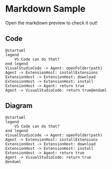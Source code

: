 
# Markdown Sample

Open the markdown preview to check it out!

## Code
```
@startuml
legend
    VS Code can do that?
end legend
VisualStudioCode -> Agent: openFolder(path)
Agent -> ExtensionHost: installExtensions
ExtensionHost -> ExtensionHost: download
ExtensionHost -> ExtensionHost: install
ExtensionHost -> Agent: return true
Agent -> VisualStudioCode: return true@enduml
```

## Diagram
```plantuml
@startuml
legend
    VS Code can do that?
end legend
VisualStudioCode -> Agent: openFolder(path)
Agent -> ExtensionHost: installExtensions
ExtensionHost -> ExtensionHost: download
ExtensionHost -> ExtensionHost: install
ExtensionHost -> Agent: return true
Agent -> VisualStudioCode: return true
@enduml
```